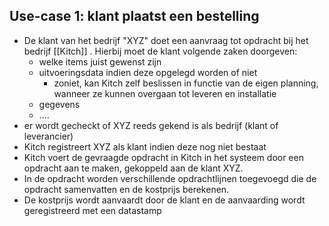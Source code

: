 ## Use-case 1: klant plaatst een bestelling

+ De klant van het bedrijf "XYZ" doet een aanvraag tot opdracht bij het bedrijf [[Kitch]] . Hierbij moet de klant volgende zaken doorgeven: 
	+ welke items juist gewenst zijn
	+ uitvoeringsdata indien deze opgelegd worden of niet
		+ zoniet, kan Kitch zelf beslissen in functie van de eigen planning, wanneer ze kunnen overgaan tot leveren en installatie
	+ gegevens
	+ ....
+ er wordt gecheckt of XYZ reeds gekend is als bedrijf (klant of leverancier)
+ Kitch registreert XYZ als klant indien deze nog niet bestaat
+ Kitch voert de gevraagde opdracht in Kitch in het systeem door een opdracht aan te maken, gekoppeld aan de klant XYZ.
+ In de opdracht worden verschillende opdrachtlijnen toegevoegd die de opdracht samenvatten en de kostprijs berekenen.
+ De kostprijs wordt aanvaardt door de klant en de aanvaarding wordt geregistreerd met een datastamp





